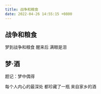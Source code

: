 ```yaml
---
title: 战争和粮食
date: 2022-04-26 14:55:15 +0800
---
```


## 战争和粮食

梦到战争和粮食
醒来后
满眼是泪


## 梦·酒

题记：梦中偶得

每个人内心的最深处
都珍藏了一瓶
来自家乡的酒